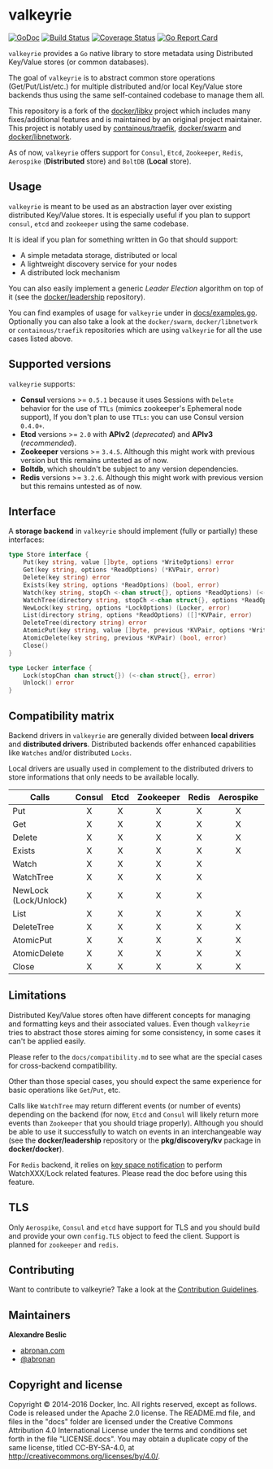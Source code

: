 # valkeyrie

[![GoDoc](https://godoc.org/github.com/abronan/valkeyrie?status.png)](https://godoc.org/github.com/abronan/valkeyrie)
[![Build Status](https://travis-ci.org/abronan/valkeyrie.svg?branch=master)](https://travis-ci.org/abronan/valkeyrie)
[![Coverage Status](https://coveralls.io/repos/abronan/valkeyrie/badge.svg)](https://coveralls.io/r/abronan/valkeyrie)
[![Go Report Card](https://goreportcard.com/badge/github.com/abronan/valkeyrie)](https://goreportcard.com/report/github.com/abronan/valkeyrie)

`valkeyrie` provides a `Go` native library to store metadata using Distributed Key/Value stores (or common databases).

The goal of `valkeyrie` is to abstract common store operations (Get/Put/List/etc.) for multiple distributed and/or local Key/Value store backends thus using the same self-contained codebase to manage them all.

This repository is a fork of the [docker/libkv](https://github.com/docker/libkv) project which includes many fixes/additional features and is maintained by an original project maintainer. This project is notably used by [containous/traefik](https://github.com/containous/traefik), [docker/swarm](https://github.com/docker/swarm) and [docker/libnetwork](https://github.com/docker/libnetwork).

As of now, `valkeyrie` offers support for `Consul`, `Etcd`, `Zookeeper`, `Redis`, `Aerospike` (**Distributed** store) and `BoltDB` (**Local** store).

## Usage

`valkeyrie` is meant to be used as an abstraction layer over existing distributed Key/Value stores. It is especially useful if you plan to support `consul`, `etcd` and `zookeeper` using the same codebase.

It is ideal if you plan for something written in Go that should support:

- A simple metadata storage, distributed or local
- A lightweight discovery service for your nodes
- A distributed lock mechanism

You can also easily implement a generic *Leader Election* algorithm on top of it (see the [docker/leadership](https://github.com/docker/leadership) repository).

You can find examples of usage for `valkeyrie` under in [docs/examples.go](https://github.com/abronan/valkeyrie/blob/master/docs/examples.md). Optionally you can also take a look at the `docker/swarm`, `docker/libnetwork` or `containous/traefik` repositories which are using `valkeyrie` for all the use cases listed above.

## Supported versions

`valkeyrie` supports:
- **Consul** versions >= `0.5.1` because it uses Sessions with `Delete` behavior for the use of `TTLs` (mimics zookeeper's Ephemeral node support), If you don't plan to use `TTLs`: you can use Consul version `0.4.0+`.
- **Etcd** versions >= `2.0` with **APIv2** (*deprecated*) and **APIv3** (*recommended*).
- **Zookeeper** versions >= `3.4.5`. Although this might work with previous version but this remains untested as of now.
- **Boltdb**, which shouldn't be subject to any version dependencies.
- **Redis** versions >= `3.2.6`. Although this might work with previous version but this remains untested as of now.

## Interface

A **storage backend** in `valkeyrie` should implement (fully or partially) these interfaces:

```go
type Store interface {
	Put(key string, value []byte, options *WriteOptions) error
	Get(key string, options *ReadOptions) (*KVPair, error)
	Delete(key string) error
	Exists(key string, options *ReadOptions) (bool, error)
	Watch(key string, stopCh <-chan struct{}, options *ReadOptions) (<-chan *KVPair, error)
	WatchTree(directory string, stopCh <-chan struct{}, options *ReadOptions) (<-chan []*KVPair, error)
	NewLock(key string, options *LockOptions) (Locker, error)
	List(directory string, options *ReadOptions) ([]*KVPair, error)
	DeleteTree(directory string) error
	AtomicPut(key string, value []byte, previous *KVPair, options *WriteOptions) (bool, *KVPair, error)
	AtomicDelete(key string, previous *KVPair) (bool, error)
	Close()
}

type Locker interface {
	Lock(stopChan chan struct{}) (<-chan struct{}, error)
	Unlock() error
}
```

## Compatibility matrix

Backend drivers in `valkeyrie` are generally divided between **local drivers** and **distributed drivers**. Distributed backends offer enhanced capabilities like `Watches` and/or distributed `Locks`.

Local drivers are usually used in complement to the distributed drivers to store informations that only needs to be available locally.

| Calls                 |   Consul   |  Etcd  |  Zookeeper  |    Redis   | Aerospike |  BoltDB  |
|-----------------------|:----------:|:------:|:-----------:|:----------:|:---------:|:--------:|
| Put                   |     X      |   X    |      X      |      X     |     X     |    X     |
| Get                   |     X      |   X    |      X      |      X     |     X     |    X     |
| Delete                |     X      |   X    |      X      |      X     |     X     |    X     |
| Exists                |     X      |   X    |      X      |      X     |     X     |    X     |
| Watch                 |     X      |   X    |      X      |      X     |           |          |
| WatchTree             |     X      |   X    |      X      |      X     |           |          |
| NewLock (Lock/Unlock) |     X      |   X    |      X      |      X     |           |          |
| List                  |     X      |   X    |      X      |      X     |     X     |    X     |
| DeleteTree            |     X      |   X    |      X      |      X     |     X     |    X     |
| AtomicPut             |     X      |   X    |      X      |      X     |     X     |    X     |
| AtomicDelete          |     X      |   X    |      X      |      X     |     X     |    X     |
| Close                 |     X      |   X    |      X      |      X     |     X     |    X     |

## Limitations

Distributed Key/Value stores often have different concepts for managing and formatting keys and their associated values. Even though `valkeyrie` tries to abstract those stores aiming for some consistency, in some cases it can't be applied easily.

Please refer to the `docs/compatibility.md` to see what are the special cases for cross-backend compatibility.

Other than those special cases, you should expect the same experience for basic operations like `Get`/`Put`, etc.

Calls like `WatchTree` may return different events (or number of events) depending on the backend (for now, `Etcd` and `Consul` will likely return more events than `Zookeeper` that you should triage properly). Although you should be able to use it successfully to watch on events in an interchangeable way (see the **docker/leadership** repository or the **pkg/discovery/kv** package in **docker/docker**).

For `Redis` backend, it relies on [key space notification](https://redis.io/topics/notifications) to perform WatchXXX/Lock related features. Please read the doc before using this feature.

## TLS

Only `Aerospike`, `Consul` and `etcd` have support for TLS and you should build and provide your own `config.TLS` object to feed the client. Support is planned for `zookeeper` and `redis`.

## Contributing

Want to contribute to valkeyrie? Take a look at the [Contribution Guidelines](https://github.com/abronan/valkeyrie/blob/master/CONTRIBUTING.md).

## Maintainers

**Alexandre Beslic**

- [abronan.com](https://abronan.com)
- [@abronan](https://twitter.com/abronan)

## Copyright and license

Copyright © 2014-2016 Docker, Inc. All rights reserved, except as follows. Code is released under the Apache 2.0 license. The README.md file, and files in the "docs" folder are licensed under the Creative Commons Attribution 4.0 International License under the terms and conditions set forth in the file "LICENSE.docs". You may obtain a duplicate copy of the same license, titled CC-BY-SA-4.0, at http://creativecommons.org/licenses/by/4.0/.

